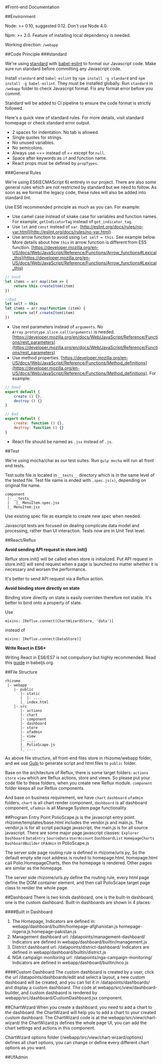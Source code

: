 #Front-end Documentation

##Environment

Node: >= 0.10, suggested 0.12. Don't use Node 4.0.

Npm: >= 2.0. Feature of installing local dependency is needed.

Working direction: `/webapp`

##Code Principle
###standard

We're using [standard](https://github.com/feross/standard) with [babel-eslint](https://github.com/babel/babel-eslint) to format our Javascript code. Make sure run standard before committing any Javascript code.

Install `standard` and `babel-eslint` by `npm install -g standard` and `npm install -g babel-eslint`. They must be installed globally. Run `standard` in `/webapp` folder to check Javascript format. Fix any format error before you commit.

Standard will be added to CI pipeline to ensure the code format is strictly followed.

Here's a quick view of standard rules. For more details, visit standard homepage or check standard error output.

* 2 spaces for indentation. No tab is allowed.
* Single quotes for strings.
* No unused variables.
* No semicolons.
* Always use === instead of == except for `null`.
* Space after keywords as `if` and function name.
* React props must be defined by `propTypes`.

###General Rules

We're using ES6(ECMAScript 6) entirely in our project. There are also some general rules which are not restricted by standard but we need to follow. As soon as we format the legacy code, these rules will also be added into standard lint.

Use ES6 recommended principle as much as you can. For example:

* Use camel case instead of snake case for variables and function names. For example, `getIndicatorTag` instead of `get_indicator_tag`.
* Use `let` and `const` instead of `var`. [http://eslint.org/docs/rules/no-var.html](http://eslint.org/docs/rules/no-var.html)
* Use arrow function to avoid using `let self = this`. See example below. More details about how `this` in arrow function is different from ES5 function. [https://developer.mozilla.org/en-US/docs/Web/JavaScript/Reference/Functions/Arrow_functions#Lexical_this](https://developer.mozilla.org/en-US/docs/Web/JavaScript/Reference/Functions/Arrow_functions#Lexical_this)

```javascript
// Good
let items = arr.map(item => {
	return this.createItem(item)
})

//Bad
let self = this
let items = arr.map(function (item) {
	return self.createItem(item)
})
```

* Use rest parameters instead of `arguments`. No `Array.prototype.slice.call(arguments)` is needed. [https://developer.mozilla.org/en/docs/Web/JavaScript/Reference/Functions/rest_parameters](https://developer.mozilla.org/en/docs/Web/JavaScript/Reference/Functions/rest_parameters)
* Use method properties. [https://developer.mozilla.org/en-US/docs/Web/JavaScript/Reference/Functions/Method_definitions](https://developer.mozilla.org/en-US/docs/Web/JavaScript/Reference/Functions/Method_definitions). For example:

```javascript
// Good
export default {
	create () {},
	destroy () {}
}

// Bad
export default {
	create: function () {},
	destroy: function () {}
}
```

* React file should be named as `.jsx` instead of `.js`.


##Test

We're using mocha/chai as our test suites. Run `gulp mocha` will run all front end tests.

Test suite file is located in `__tests__` directory which is in the same level of the tested file. Test file name is ended with `.spec.js(x)`, depending on original file name.

```
component
 |- __tests__
 |   |_ MenuItem.spec.jsx
 |_ MenuItem.jsx
```

Use existing spec file as example to create new spec when needed.

Javascript tests are focused on dealing complicate data model and processing, rather than UI interaction. Tests now are in Unit Test level.

##React/Reflux

**Avoid sending API request in store.init()**

Reflux store.init() will be called when store is initialized. Put API request in store.init() will send request when a page is launched no matter whether it is necessary and worsen the performance.

It's better to send API request via a Reflux action.

**Avoid binding store directly on state**

Binding store directly on state is easily overriden therefore not stable. It's better to bind onto a property of state.

Use

`mixins: [Reflux.connect(ChartWizardStore, 'data')]`

instead of

`mixins: [Reflux.connect(DataStore)]`

**Write React in ES6+**

Writing React in ES6/ES7 is not compulsory but highly recommended. Read this [guide](http://babeljs.io/blog/2015/06/07/react-on-es6-plus/) in babeljs.org.

##File Structure

```
rhizome
 |- webapp
    |- public
       |- static
       |  |- ....
       |_ index.html
    |- src
       |- actions
       |- chart
       |- component
       |- dashboard
       |- store
       |- ufadmin
       |- view
       |- ....
       |_ PolioScape.js
       |_ ....
```

As above file structure, all front-end files store in rhizome/webapp folder, and we use [Gulp](gulp.md) to generate script and html files to `public` folder.
 
Base on the architecture of Reflux, there is some target folders: `actions` `store` `view` which are Reflux actions, store and views. So please put your code file to these folders, when you create new Reflux module. `component` folder keeps all our Reflux components.

And base on business requirement, we have `chart` `dashboard` `ufadmin` folders, `chart` is all chart render component, `dashboard` is all dashboard component, `ufadmin` is all Manage System page functionality.  

##Program Entry Point
PolioScape.js is the javascript entry point. rhizome/templates/base.html includes the vendor.js and main.js. The vendor.js is for all script package javascript, the main.js is for all source javascript. There are some major page javascript classes: `Explorer` `Dashboard` `DataEntry` `SourceData` `UserAccount` `DashboardList` `HomepageCharts` `DashboardBuilder` `UFAdmin` in PolioScape.js

The server side page routing rule is defined in rhizome/urls.py, So the default empty site root address is routed to homepage.html, homepage.html call Polio.HomepageCharts, then the homepage is rendered. Other pages are similar as the homepage. 

The server side rhizome/urls.py define the routing rule, every html page define the DOM container element, and then call PolioScape target page class to render the whole page.

##Dashboard
There is two kinds dashboard, one is the built-in dashboard, one is the custom dashboard. Built-in dashboards are shown in 4 places:

####Built in Dashboard
1. The Homepage, Indicators are defined in: webapp/dashboard/builtin/homepage-afghanistan.js homepage-nigeria.js homepage-pakistan.js
2. Management dashboard url: /datapoints/management-dashboard/ Indicators are defined in webapp/dashboard/builtin/management.js
3. District dashboard url: /datapoints/district-dashboard/ Indicators are defined in webapp/dashboard/builtin/district.js
4. NGA campaign monitoring url: /datapoints/nga-campaign-monitoring/ Indicators are defined in webapp/dashboard/builtin/nco.js

####Custom Dashboard
The custom dashboard is created by a user, click the url /datapoints/dashboards/edit and select a layout, a new custom dashboard will be created, and you can list it in /datapoints/dashboards/ and display a custom dashboard. The code at webapp/src/view/dashboard-builder, and custom dashbaord is rendered by webapp/src/dashboard/CustomDashboard.jsx component.

##ChartWizard
When you create a dashboard, you need to add a chart to the dashboard. the ChartWizard will help you to add a chart to your created custom dashboard. The ChartWizard code is at the webapp/src/view/chart-wizard/ the ChartWizard.js defines the whole page UI, you can add the chart settings and actions in this component.
 
ChartWizard options folder (/webapp/src/view/chart-wizard/options) defines all chart options, you can change or define every different chart options as you want.


##UfAdmin
